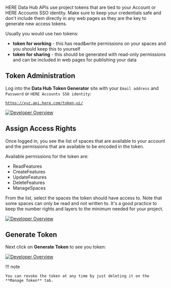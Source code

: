 HERE Data Hub APIs use project tokens that are tied to your Account or HERE Accounts SSO identity. Make sure to keep your credentials safe and don't include them directly in any web pages as they are the key to generate new access tokens.

Usually you would use two tokens:

* **token for working** - this has read&write permissions on your spaces and you should keep this to yourself
* **token for sharing** - this should be generated with read-only permissions and can be included in web pages for publishing your data

## Token Administration

Log into the **Data Hub Token Generator** site with your `Email address` and `Password` or `HERE Accounts SSO identity`:

[`https://xyz.api.here.com/token-ui/`](https://xyz.api.here.com/token-ui/)


[![Developer Overview](../assets/images/start-token-login.png)](../assets/images/start-token-login.png)

## Assign Access Rights

Once logged in, you see the list of spaces that are available to your account and the permissions that are available
to be encoded in the token.

Available permissions for the token are:

*	ReadFeatures
*	CreateFeatures
*	UpdateFeatures
*	DeleteFeatures
*	ManageSpaces

From the list, select the spaces the token should have access to. Note that some spaces can only be read and not written to.
It's a good practice to keep the number rights and layers to the minimum needed for your project.

[![Developer Overview](../assets/images/start-token-generate.png)](../assets/images/start-token-generate.png)

## Generate Token

Next click on **Generate Token** to see you token:

[![Developer Overview](../assets/images/start-token-view.png)](../assets/images/start-token-view.png)

!!! note

    You can revoke the token at any time by just deleting it on the **Manage Token** tab.
